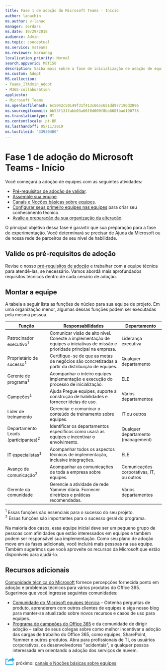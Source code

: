 ```yaml
---
title: Fase 1 de adoção do Microsoft Teams - Início
author: lanachin
ms.author: v-lanac
manager: serdars
ms.date: 10/29/2018
audience: Admin
ms.topic: conceptual
ms.service: msteams
ms.reviewer: karuanag
localization_priority: Normal
search.appverid: MET150
description: Saiba mais sobre a fase de inicialização de adoção de equipes.
ms.custom: Adopt
MS.collection:
- Teams_ITAdmin_Adopt
- M365-collaboration
appliesto:
- Microsoft Teams
ms.openlocfilehash: 6c5042c50149f31f413c665c651dd977196d2896
ms.sourcegitcommit: bb53f131fabb03a66f0d000f8ba668fbad190778
ms.translationtype: MT
ms.contentlocale: pt-BR
ms.lasthandoff: 05/11/2019
ms.locfileid: "33930400"
---
```

# <a name="microsoft-teams-adoption-phase-1---start"></a>Fase 1 de adoção do Microsoft Teams - Início

Você começará a adoção de equipes com as seguintes atividades:

- [Pré-requisitos de adoção de validar](#validate-adoption-prerequisites).
- [Assemble sua equipe](#assemble-your-team).
- [Canais e Noções básicas sobre equipes](teams-adoption-understand-teams-and-channels.md).
- [Configurar seus primeiro equipes nas equipes](teams-adoption-your-first-teams.md) para criar seu conhecimento técnico.
- [Avalie a preparação da sua organização da alteração](teams-adoption-assess-readiness.md).

O principal objetivo dessa fase é garantir que sua preparação para a fase de experimentação. Você determinará se precisar de Ajuda da Microsoft ou de nossa rede de parceiros de seu nível de habilidade.  

## <a name="validate-adoption-prerequisites"></a>Valide os pré-requisitos de adoção

Revise o nosso [pré-requisitos de adoção](teams-adoption-get-started.md#adoption-prerequisites) e trabalhar com a equipe técnica para atendê-las, se necessário. Vamos abordá mais aprofundados requisitos técnicos dentro de cada cenário de adoção.

## <a name="assemble-your-team"></a>Montar a equipe

A tabela a seguir lista as funções de núcleo para sua equipe de projeto. Em uma organização menor, algumas dessas funções podem ser executadas pela mesma pessoa.

| Função | Responsabilidades | Departamento |
| ---- | ---------------- | ---------- |
| Patrocinador executivo<sup>1</sup> | Comunicar visão de alto nível. Conecte a implementação de equipes a iniciativas de missão e prioridade principal na empresa. | Liderança executiva |
| Proprietário de sucesso<sup>1</sup> | Certifique-se de que as metas de negócios são concretizadas a partir da distribuição de equipes. | Qualquer departamento |
| Gerente de programa<sup>1</sup> | Acompanhar o inteiro equipes implementação e execução do processo de inicialização. | ELE |
| Campeões<sup>1</sup> | Ajuda Pregue equipes, suporte a construção de habilidades e fornecer ideias de uso. | Vários departamentos |
| Líder de treinamento | Gerenciar e comunicar o conteúdo de treinamento sobre equipes. | IT ou outros |
| Departamento Leads (participantes)<sup>2</sup> | Identificar os departamentos específicos como usará as equipes e incentivar o envolvimento. | Qualquer departamento (management) |
| IT especialistas<sup>1</sup> | Acompanhar todos os aspectos técnicos de implementação, inclusive integrações. | ELE |
| Avanço de comunicação<sup>2</sup> | Acompanhar as comunicações de toda a empresa sobre equipes. | Comunicações corporativas, IT, ou outros |
| Gerente da comunidade | Gerencie a atividade de rede Yammer diária. Fornecer diretrizes e práticas recomendadas. | Vários departamentos |

<sup>1</sup> Essas funções são essenciais para o sucesso do seu projeto.</br>
<sup>2</sup> Essas funções são importantes para o sucesso geral do programa.

Na maioria dos casos, essa equipe inicial deve ser um pequeno grupo de pessoas com afinidades que estão interessados em equipes e também podem ser responsável sua implementação. Como seu plano de adoção move em às fases adicionais, você incluirá mais pessoas na sua equipe. Também sugerimos que você aproveite os recursos da Microsoft que estão disponíveis para ajudá-lo. 

## <a name="additional-resources"></a>Recursos adicionais

[Comunidade técnica do Microsoft](https://aka.ms/TechCommunity) fornece percepções fornecida ponto em adoção e problemas técnicos para vários produtos do Office 365. Sugerimos que você ingresse seguintes comunidades:

- [Comunidade do Microsoft equipes técnica](https://aka.ms/TeamsCommunity) – Obtenha perguntas de produto, aprenderem com outros clientes de equipes e siga nosso blog para manter-se atualizado sobre novos recursos e casos de uso para equipes. 
- [Programa de campeões do Office 365](https://aka.ms/O365Champions) e da comunidade de dirigir adoção – saiba de seus colegas sobre como melhor incentivar a adoção das cargas de trabalho do Office 365, como equipes, SharePoint, Yammer e outros produtos. Abra para profissionais de TI, os usuários corporativos, os desenvolvedores "acidentais", e qualquer pessoa interessada em orientando a adoção dos serviços de nuvem.  


![Ícone de etapas próximo](media/teams-adoption-next-icon.png) próximo: [canais e Noções básicas sobre equipes](teams-adoption-understand-teams-and-channels.md)
